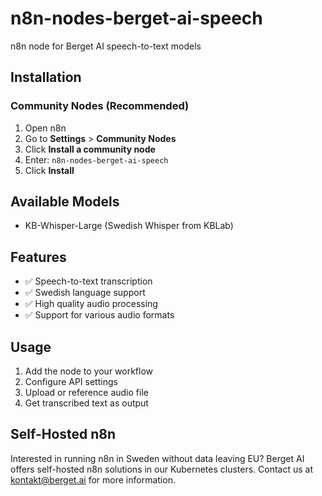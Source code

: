 # n8n-nodes-berget-ai-speech

n8n node for Berget AI speech-to-text models

## Installation

### Community Nodes (Recommended)

1. Open n8n
2. Go to **Settings** > **Community Nodes**  
3. Click **Install a community node**
4. Enter: `n8n-nodes-berget-ai-speech`
5. Click **Install**

## Available Models

- KB-Whisper-Large (Swedish Whisper from KBLab)

## Features

- ✅ Speech-to-text transcription
- ✅ Swedish language support
- ✅ High quality audio processing
- ✅ Support for various audio formats

## Usage

1. Add the node to your workflow
2. Configure API settings
3. Upload or reference audio file
4. Get transcribed text as output

## Self-Hosted n8n

Interested in running n8n in Sweden without data leaving EU? Berget AI offers self-hosted n8n solutions in our Kubernetes clusters. Contact us at [kontakt@berget.ai](mailto:kontakt@berget.ai) for more information.
